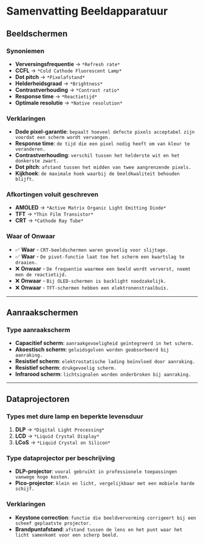 # Samenvatting Beeldapparatuur

## Beeldschermen

### Synoniemen
- **Verversingsfrequentie** → `*Refresh rate*`
- **CCFL** → `*Cold Cathode Fluorescent Lamp*`
- **Dot pitch** → `*Pixelafstand*`
- **Helderheidsgraad** → `*Brightness*`
- **Contrastverhouding** → `*Contrast ratio*`
- **Response time** → `*Reactietijd*`
- **Optimale resolutie** → `*Native resolution*`

### Verklaringen
- **Dode pixel-garantie**: `bepaalt hoeveel defecte pixels acceptabel zijn voordat een scherm wordt vervangen.`
- **Response time**: `de tijd die een pixel nodig heeft om van kleur te veranderen.`
- **Contrastverhouding**: `verschil tussen het helderste wit en het donkerste zwart.`
- **Dot pitch**: `afstand tussen het midden van twee aangrenzende pixels.`
- **Kijkhoek**: `de maximale hoek waarbij de beeldkwaliteit behouden blijft.`

### Afkortingen voluit geschreven
- **AMOLED** → `*Active Matrix Organic Light Emitting Diode*`
- **TFT** → `*Thin Film Transistor*`
- **CRT** → `*Cathode Ray Tube*`

### Waar of Onwaar
- ✅ **Waar**   - `CRT-beeldschermen waren gevoelig voor slijtage.`
- ✅ **Waar**   - `De pivot-functie laat toe het scherm een kwartslag te draaien.`
- ❌ **Onwaar** - `De frequentie waarmee een beeld wordt ververst, noemt men de reactietijd.`
- ❌ **Onwaar** - `Bij OLED-schermen is backlight noodzakelijk.`
- ❌ **Onwaar** - `TFT-schermen hebben een elektronenstraalbuis.`

---

## Aanraakschermen

### Type aanraakscherm
- **Capacitief scherm**: `aanraakgevoeligheid geïntegreerd in het scherm.`
- **Akoestisch scherm**: `geluidsgolven worden geabsorbeerd bij aanraking.`
- **Resistief scherm**: `elektrostatische lading beïnvloed door aanraking.`
- **Resistief scherm**: `drukgevoelig scherm.`
- **Infrarood scherm**: `lichtsignalen worden onderbroken bij aanraking.`

---

## Dataprojectoren

### Types met dure lamp en beperkte levensduur
1. **DLP** → `*Digital Light Processing*`
2. **LCD** → `*Liquid Crystal Display*`
3. **LCoS** → `*Liquid Crystal on Silicon*`

### Type dataprojector per beschrijving
- **DLP-projector**: `vooral gebruikt in professionele toepassingen vanwege hoge kosten.`
- **Pico-projector**: `klein en licht, vergelijkbaar met een mobiele harde schijf.`

### Verklaringen
- **Keystone correction**: `functie die beeldvervorming corrigeert bij een scheef geplaatste projector.`
- **Brandpuntafstand**: `afstand tussen de lens en het punt waar het licht samenkomt voor een scherp beeld.`

